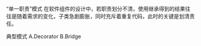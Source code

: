 “单一职责”模式
	在软件组件的设计中，若职责划分不清，使用继承得到的结果往往是随着需求的变化，子类急剧膨胀，同时充斥着重复代码，此时的关键是划清责任。

典型模式
	A.Decorator
	B.Bridge
